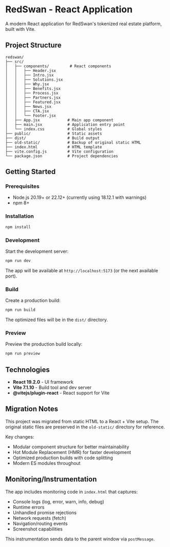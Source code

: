 # RedSwan - React Application

A modern React application for RedSwan's tokenized real estate platform, built with Vite.

## Project Structure

```
redswan/
├── src/
│   ├── components/         # React components
│   │   ├── Header.jsx
│   │   ├── Intro.jsx
│   │   ├── Solutions.jsx
│   │   ├── Why.jsx
│   │   ├── Benefits.jsx
│   │   ├── Process.jsx
│   │   ├── Partners.jsx
│   │   ├── Featured.jsx
│   │   ├── News.jsx
│   │   ├── CTA.jsx
│   │   └── Footer.jsx
│   ├── App.jsx            # Main app component
│   ├── main.jsx           # Application entry point
│   └── index.css          # Global styles
├── public/                # Static assets
├── dist/                  # Build output
├── old-static/            # Backup of original static HTML
├── index.html             # HTML template
├── vite.config.js         # Vite configuration
└── package.json           # Project dependencies

```

## Getting Started

### Prerequisites

- Node.js 20.19+ or 22.12+ (currently using 18.12.1 with warnings)
- npm 8+

### Installation

```bash
npm install
```

### Development

Start the development server:

```bash
npm run dev
```

The app will be available at `http://localhost:5173` (or the next available port).

### Build

Create a production build:

```bash
npm run build
```

The optimized files will be in the `dist/` directory.

### Preview

Preview the production build locally:

```bash
npm run preview
```

## Technologies

- **React 19.2.0** - UI framework
- **Vite 7.1.10** - Build tool and dev server
- **@vitejs/plugin-react** - React support for Vite

## Migration Notes

This project was migrated from static HTML to a React + Vite setup. The original static files are preserved in the `old-static/` directory for reference.

Key changes:
- Modular component structure for better maintainability
- Hot Module Replacement (HMR) for faster development
- Optimized production builds with code splitting
- Modern ES modules throughout

## Monitoring/Instrumentation

The app includes monitoring code in `index.html` that captures:
- Console logs (log, error, warn, info, debug)
- Runtime errors
- Unhandled promise rejections
- Network requests (fetch)
- Navigation/routing events
- Screenshot capabilities

This instrumentation sends data to the parent window via `postMessage`.
